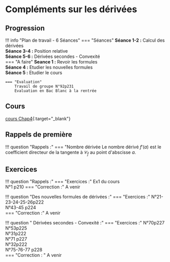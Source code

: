 # Compléments sur les dérivées

## Progression
!!! info "Plan de travail - 6 Séances"
    === "Séances" 
        **Séance 1-2 :** Calcul des dérivées  
        **Séance 3-4 :** Position relative  
        **Séance 5-6 :**  Dérivées secondes - Convexité  
    === "A faire"
        **Seance 1 :**  Revoir les formules  
        **Séance 4 :** Etudier les nouvelles formules  
        **Séance 5 :** Etudier le cours  
    
    === "Evaluation"  
        Travail de groupe N°92p231  
        Evaluation en Bac Blanc à la rentrée
    
## Cours 
[cours Chap4](./Cours-chap4.pdf){:target="_blank"}
## Rappels de première
!!! question "Rappels  :"
    === "Nombre dérivée
         Le nombre dérivé $f'(a)$ est le coefficient directeur de la tangente à $\mathcal{C}_f$ au point d'abscisse $a$.  

## Exercices 
!!! question "Rappels  :"
    === "Exercices :" 
        Ex1 du cours  
        N°1 p210
    === "Correction :"
        A venir    
        
!!! question "Des nouvelles formules de dérivées :"
    === "Exercices :" 
        N°21-23-24-25-26p222  
        N°43-45 p224  
    === "Correction :"
        A venir

!!! question " Dérivées secondes - Convexité :"
    === "Exercices :"
        N°70p227  
        N°53p225  
        N°31p222  
        N°71 p227  
        N°32p222  
        N°75-76-77 p228  
    === "Correction : "
        A venir
